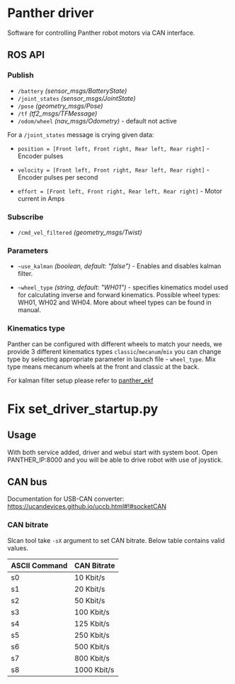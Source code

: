# Panther driver

Software for controlling Panther robot motors via CAN interface.

## ROS API

### Publish
  - `/battery` *(sensor_msgs/BatteryState)*
  - `/joint_states` *(sensor_msgs/JointState)*
  - `/pose` *(geometry_msgs/Pose)*
  - `/tf` *(tf2_msgs/TFMessage)*
  - `/odom/wheel` *(nav_msgs/Odometry)* - default not active

For a `/joint_states` message is crying given data:

- `position = [Front left, Front right, Rear left, Rear right]` - Encoder pulses

- `velocity = [Front left, Front right, Rear left, Rear right]` - Encoder pulses per second

- `effort = [Front left, Front right, Rear left, Rear right]` - Motor current in Amps


### Subscribe
- `/cmd_vel_filtered` *(geometry_msgs/Twist)*

### Parameters

- `~use_kalman` *(boolean, default: "false")* - Enables and disables kalman filter.

- `~wheel_type` *(string, default: "WH01")* - specifies kinematics model used for calculating inverse and forward kinematics. Possible wheel types: WH01, WH02 and WH04. More about wheel types can be found in manual.


### Kinematics type

Panther can be configured with different wheels to match your needs, we provide 3 different kinematics types `classic`/`mecanum`/`mix` you can change type by selecting appropriate parameter in launch file - `wheel_type`. Mix type means mecanum wheels at the front and classic at the back.

For kalman filter setup please refer to [panther_ekf](https://github.com/adamkrawczyk/panther_ekf)


# Fix set_driver_startup.py

## Usage
With both service added, driver and webui start with system boot.
Open PANTHER_IP:8000 and you will be able to drive robot with use of joystick.

## CAN bus

Documentation for USB-CAN converter:
https://ucandevices.github.io/uccb.html#!#socketCAN

### CAN bitrate
Slcan tool take `-sX` argument to set CAN bitrate. Below table contains valid values.

| ASCII Command | CAN Bitrate |
| ---           | ---         |
| s0            | 10 Kbit/s   |
| s1            | 20 Kbit/s   |
| s2            | 50 Kbit/s   |
| s3            | 100 Kbit/s  |
| s4            | 125 Kbit/s  |
| s5            | 250 Kbit/s  |
| s6            | 500 Kbit/s  |
| s7            | 800 Kbit/s  |
| s8            | 1000 Kbit/s |
